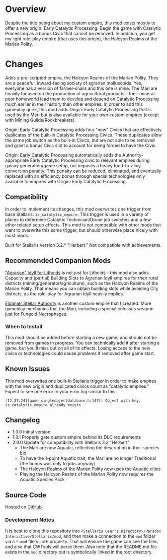 # Overview

Despite the title being about my custom empire, this mod exists mostly to offer a new origin: Early Catalytic Processing.  Begin the game with Catalytic Processing as a bonus Civic that cannot be removed.  In addition, you get my light role-play empire (that uses this origin), the Halcyon Realms of the Marian Polity.

# Changes

Adds a pre-scripted empire, the Halcyon Realms of the Marian Polity.  They are a peaceful, inward-facing society of agrarian molluscoids.  Yes, everyone has a version of farmer-snails and this one is mine.  The Mari are heavily focused on the production of agricultural products - their mineral-poor homeworld lead them to develop and depend on Catalytic Processing much earlier in their history than other empires.  In order to add this gameplay quirk, this mod adds Origin: Early Catalytic Processing that is used by the Mari but is also available for your own custom empires (except with Mining Guilds/Rockbreakers).

Origin: Early Catalytic Processing adds four "new" Civics that are effectively duplicates of the built-in Catalytic Processing Civics.  These duplicates allow the same job switch as the built-in Civics, but are not able to be removed and grant a bonus Civic slot to account for being forced to have the Civic.

Origin: Early Catalytic Processing automatically adds the Authority-appropriate Early Catalytic Processing civic to relevant empires during galaxy generation/game setup, but imposes a heavy food-to-alloy conversion penalty.  This penalty can be reduced, eliminated, and eventually replaced with an efficiency bonus through special technologies only available to empires with Origin: Early Catalytic Processing.

## Compatibility

In order to implement its changes, this mod overwrites one trigger from base Stellaris: `is_catalytic_empire`.  This trigger is used in a variety of places to determine Catalytic Technician/Drone job switches and a few other related setup effects.  This mod is not compatible with other mods that want to overwrite this same trigger, but should otherwise place nicely with most mods.

Built for Stellaris version 3.2.\* "Herbert."  Not compatible with achievements.

## Recommended Companion Mods

["Agrarian" Idyll for Lithoids](https://steamcommunity.com/sharedfiles/filedetails/?id=2510669821) is not _just_ for Lithoids - this mod also adds Capacity and (partial) Building Slots to Agrarian Idyll empires for their rural districts (mining/generator/agriculture), such as the Halcyon Realms of the Marian Polity.  That means you can obtain building slots while avoiding City districts, as the role-play for Agrarian Idyll heavily implies.

[Eldanær Stellar Authority](https://steamcommunity.com/sharedfiles/filedetails/?id=2496360535) is another custom empire that I created.  More gameplay mechanics that the Mari, including a special colossus weapon just for Fungoid Necrophages.

### When to Install

This mod should be added before starting a new game, and should not be removed from games in progress.  You can technically add it after starting a game, but you'll miss out on all of its effects.  Losing access to the new civics or technologies could cause problems if removed after game start.

## Known Issues

This mod overwrites one built-in Stellaris trigger in order to make empires with the new origin and duplicated civics count as "catalytic empires."  Expect to see one error in your error.log similar to this:

```
[12:37:24][game_singleobjectdatabase.h:147]: Object with key: is_catalytic_empire already exists
```

## Changelog

* 1.0.0 Initial version
* 1.0.1 Properly gate custom empire behind its DLC requirements
* 2.0.0 Update for compatibility with Stellaris 3.2 "Herbert"
    * The Mari are now Aquatic, reflecting the description in their species bio
    * To have the 1-point Aquatic trait, the Mari are no longer Traditional (the bonus was only to jobs anyway)
    * The Halcyon Realms of the Marian Polity now uses the Aquatic cities
    * Playing the Halcyon Realms of the Marian Polity now requires the Aquatic Species Pack

## Source Code

Hosted on [GitHub](https://github.com/corsairmarks/halcyon_realms_of_the_marian_polity)

### Development Notes

It is best to clone this repository into `<Stellaris User's Directory>/Paradox Interactive/Stellaris/mod`, and then make a connection to the `mod` folder via a `*.mod` file's `path` property.  That will ensure the game can see the files, and also that CWTools will parse them.  Also note that the README.md file exists in the `mod` directory but is symbolically linked in the root directory.